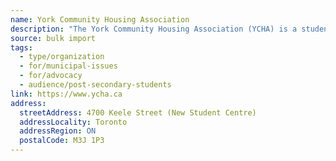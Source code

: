 ```yaml
---
name: York Community Housing Association
description: "The York Community Housing Association (YCHA) is a student-led community outreach group dedicated to helping anyone living in and/or looking for a housing in York University Heights. YCHA serves residents managing housing issues/looking for a place on a case-by-case basis, while mobilizing residents and advocating for action on housing in the York Community. YCHA represent and advocates for tenants' and residents' rights, to achieve safer, cleaner, and more accessible living conditions, and more affordable and available housing in the York Community."
source: bulk import
tags:
  - type/organization
  - for/municipal-issues
  - for/advocacy
  - audience/post-secondary-students
link: https://www.ycha.ca
address:
  streetAddress: 4700 Keele Street (New Student Centre)
  addressLocality: Toronto
  addressRegion: ON
  postalCode: M3J 1P3
---
```


<!-- Community added via bulk import -->
